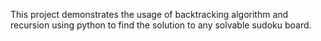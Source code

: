 This project demonstrates the usage of backtracking algorithm and recursion using python to find the solution to any solvable sudoku board.
